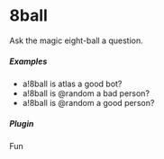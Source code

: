 # 8ball 

Ask the magic eight-ball a question.
			

##### Examples

* a!8ball  is atlas a good bot?
* a!8ball  is @random a bad person?
* a!8ball  is @random a good person?


##### Plugin
Fun